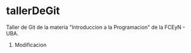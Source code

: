 # tallerDeGit

Taller de Git de la materia "Introduccion a la Programacion" de la FCEyN - UBA.

1. Modificacion
